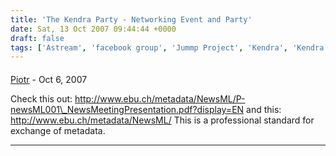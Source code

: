 ```yaml
---
title: 'The Kendra Party - Networking Event and Party'
date: Sat, 13 Oct 2007 09:44:44 +0000
draft: false
tags: ['Astream', 'facebook group', 'Jummp Project', 'Kendra', 'Kendra Event', 'social networking', 'tech related', 'VK Media', 'work', 'zzizzlfilm']
---
```



#### 
[Piotr]( "piotr@main-vision.com") - <time datetime="2007-10-13 18:48:29">Oct 6, 2007</time>

Check this out: http://www.ebu.ch/metadata/NewsML/P-newsML001\_NewsMeetingPresentation.pdf?display=EN and this: http://www.ebu.ch/metadata/NewsML/ This is a professional standard for exchange of metadata.
<hr />
